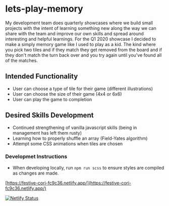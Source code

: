 # lets-play-memory

My development team does quarterly showcases where we build small projects with the intent of learning something new along the way we can share with the team and improve our own skills and spread around interesting and helpful learnings. For the Q1 2020 showcase I decided to make a simply memory game like I used to play as a kid. The kind where you pick two tiles and if they match they get removed from the board and if they don't match the turn back over and you try again until you've found all of the matches.

## Intended Functionality
* User can choose a type of tile for their game (different illustrations)
* User can choose the size of their game (4x4 or 6x6)
* User can play the game to completion

## Desired Skills Development
* Continued strengthening of vanilla javascript skills (being in management has left them rusty)
* Learning how to properly shuffle an array (Field-Yates algorithm)
* Attempt some CSS animations when tiles are chosen

### Developmet Instructions
* When developing locally, run `npm run scss` to ensure styles are compiled as changes are made.

[https://festive-cori-fc9c36.netlify.app/](https://festive-cori-fc9c36.netlify.app/)

[![Netlify Status](https://api.netlify.com/api/v1/badges/eedcdf86-dfe0-4523-bef6-e7ace6290d9e/deploy-status)](https://app.netlify.com/sites/festive-cori-fc9c36/deploys)
